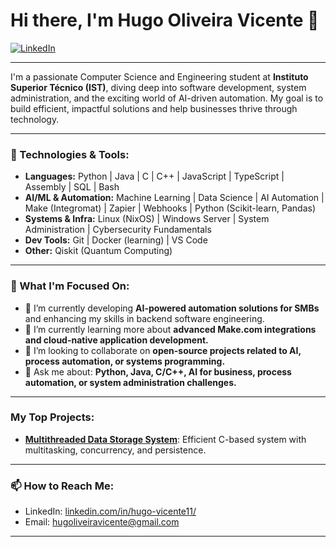 # Hi there, I'm Hugo Oliveira Vicente 👋

<a href="https://linkedin.com/in/hugo-vicente11/" target="_blank"><img src="https://img.shields.io/badge/LinkedIn-0077B5?style=for-the-badge&logo=linkedin&logoColor=white" alt="LinkedIn"></a>
</div>

---

I'm a passionate Computer Science and Engineering student at **Instituto Superior Técnico (IST)**, diving deep into software development, system administration, and the exciting world of AI-driven automation. My goal is to build efficient, impactful solutions and help businesses thrive through technology.

---

### 🔧 Technologies & Tools:

* **Languages:** Python | Java | C | C++ | JavaScript | TypeScript | Assembly | SQL | Bash
* **AI/ML & Automation:** Machine Learning | Data Science | AI Automation | Make (Integromat) | Zapier | Webhooks | Python (Scikit-learn, Pandas)
* **Systems & Infra:** Linux (NixOS) | Windows Server | System Administration | Cybersecurity Fundamentals
* **Dev Tools:** Git | Docker (learning) | VS Code
* **Other:** Qiskit (Quantum Computing)

---

### 🚀 What I'm Focused On:

* 🔭 I’m currently developing **AI-powered automation solutions for SMBs** and enhancing my skills in backend software engineering.
* 🌱 I’m currently learning more about **advanced Make.com integrations and cloud-native application development.**
* 👯 I’m looking to collaborate on **open-source projects related to AI, process automation, or systems programming.**
* 💬 Ask me about: **Python, Java, C/C++, AI for business, process automation, or system administration challenges.**

---

###  My Top Projects:

* **[Multithreaded Data Storage System](link-to-your-repo/Hovekzzz/projetoSO2)**: Efficient C-based system with multitasking, concurrency, and persistence.

---

### 📫 How to Reach Me:

* LinkedIn: [linkedin.com/in/hugo-vicente11/](https://linkedin.com/in/hugo-vicente11/)
* Email: [hugoliveiravicente@gmail.com](mailto:yesnt01@proton.me)

---
